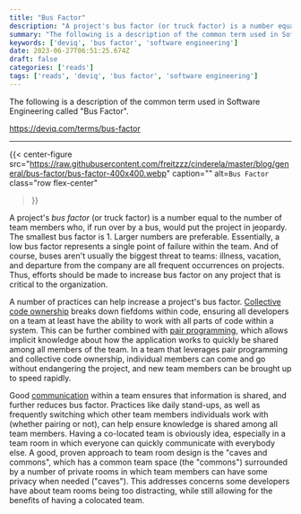 ```yaml
---
title: "Bus Factor"
description: "A project's bus factor (or truck factor) is a number equal to the number of team members who, if run over by a bus, would put the project in jeopardy."
summary: "The following is a description of the common term used in Software Engineering called \"Bus Factor\"."
keywords: ['deviq', 'bus factor', 'software engineering']
date: 2023-06-27T06:51:25.674Z
draft: false
categories: ['reads']
tags: ['reads', 'deviq', 'bus factor', 'software engineering']
---
```


The following is a description of the common term used in Software Engineering called "Bus Factor".

https://deviq.com/terms/bus-factor

---

 {{< center-figure
    src="https://raw.githubusercontent.com/freitzzz/cinderela/master/blog/general/bus-factor/bus-factor-400x400.webp"
    caption=""
    alt=`Bus Factor`
    class="row flex-center"
>}}

A project's _bus factor_ (or truck factor) is a number equal to the number of team members who, if run over by a bus, would put the project in jeopardy. The smallest bus factor is 1. Larger numbers are preferable. Essentially, a low bus factor represents a single point of failure within the team. And of course, buses aren't usually the biggest threat to teams: illness, vacation, and departure from the company are all frequent occurrences on projects. Thus, efforts should be made to increase bus factor on any project that is critical to the organization.

A number of practices can help increase a project's bus factor. [Collective code ownership](https://deviq.com/practices/collective-code-ownership/) breaks down fiefdoms within code, ensuring all developers on a team at least have the ability to work with all parts of code within a system. This can be further combined with [pair programming](https://deviq.com/practices/pair-programming/), which allows implicit knowledge about how the application works to quickly be shared among all members of the team. In a team that leverages pair programming and collective code ownership, individual members can come and go without endangering the project, and new team members can be brought up to speed rapidly.

Good [communication](https://deviq.com/values/communication/) within a team ensures that information is shared, and further reduces bus factor. Practices like daily stand-ups, as well as frequently switching which other team members individuals work with (whether pairing or not), can help ensure knowledge is shared among all team members. Having a co-located team is obviously idea, especially in a team room in which everyone can quickly communicate with everybody else. A good, proven approach to team room design is the "caves and commons", which has a common team space (the "commons") surrounded by a number of private rooms in which team members can have some privacy when needed ("caves"). This addresses concerns some developers have about team rooms being too distracting, while still allowing for the benefits of having a colocated team.